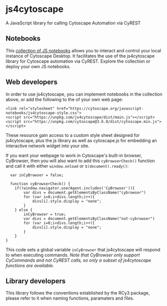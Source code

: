 # js4cytoscape
A JavaScript library for calling Cytoscape Automation via CyREST

## Notebooks
This [collection of JS notebooks](https://cytoscape.org/javascript-notebooks/) allows you to interact and control your local instance of Cytoscape Desktop. It facilitates the use of the js4cytoscape library for Cytoscape automation via CyREST. Explore the collection or deploy your own JS notebooks.

## Web developers
In order to use js4cytoscape, you can implement notebooks in the collection above, or add the following to the <head> of your own web page:
```
<link rel="stylesheet" href="https://cytoscape.org/javascript-notebooks/js4cytoscape-style.css">
<script src="https://unpkg.com/js4cytoscape/dist/main.js"></script>
<script src="https://unpkg.com/cytoscape@3.6.0/dist/cytoscape.min.js"></script>  
```
  
These resource gain access to a custom style sheet designed for js4cytoscape, plus the js library as well as cytoscape.js for embedding an interactive network widget into your site.
  
If you want your webpage to work in Cytoscape's built-in browser, CyBrowser, then you will also want to add this `cyBrowserCheck()` function and call it with either `window.onload` or `$(document).ready()`:
  
```
  var inCyBrowser = false;
  
  function cyBrowserCheck() {
    if(!window.navigator.userAgent.includes('CyBrowser')){
		var divs = document.getElementsByClassName("cybrowser")
		for (var i=0;i<divs.length;i++){
			divs[i].style.display = "none";
		}
	} else {
        inCyBrowser = true;
		var divs = document.getElementsByClassName("not-cybrowser")
		for (var i=0;i<divs.length;i++){
			divs[i].style.display = "none";
		}
	}
}
```
This code sets a global variable `inCyBrowser` that js4cytoscape will respond to when executing commands. *Note that CyBrowser only support CyCommands and not CyREST calls, so only a subset of js4cytoscape functions are available.*
  
## Library developers
This library follows the conventions established by the RCy3 package, please refer to it when naming functions, paramaters and files.



